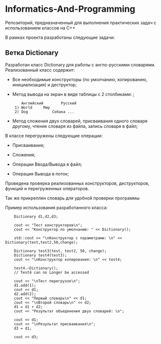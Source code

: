 # Informatics-And-Programming
Репозиторий, предназначенный для выполнения практических задач с использованием классов на C++

В рамках проекта разработаны следующие задачи:

## Ветка Dictionary
Разработан класс Dictionary для работы с англо-русскими словарями. Реализованный класс содержит:

- Все необходимые конструкторы (по умолчанию, копированию, инициализация) и деструктор;

- Метод вывода на экран в виде таблицы с 2 столбиками: ;
  ```
      Английский		Русский
   1) World		Мир
   2) Dog			Собака ...
  ```

- Метод сложения двух словарей, присваивания одного словаря другому, чтение словаря из файла, запись словаря в файл;

В классе перегружены следующие операции:

- Присваивание;

- Сложения;

- Операции Ввода/Вывода в файл;

- Операция Вывода в поток;

Проведена проверка реализованных конструкторов, деструкторов, функций и перегруженных операторов.

Так же прикреплен словарь для удобной проверки программы

Пример использования разработанного класса:
```
	Dictionary d1,d2,d3;

	cout << "Тест конструкторов\n";
	cout << "Конструктор по умолчанию: " << Dictionary();
	
	std::cout << "\nКонструктор с параметрами: \n" << Dictionary(test,test2,50,change);
	
	Dictionary test3(test, test2, 50, change);
	Dictionary test4(test3);
	cout << "\nКонструктор копирования: \n" << test4;
	
	test4.~Dictionary();
	// Test4 can no Longer be accessed

	cout << "\nТест перегрузок\n";
	d1.add(1);
	cout << d1;
	d2.add(2);
	cout << "Первый словарь\n" << d1;
	cout << "\nВторой словарь\n" << d2;
	d1 = d1 + d2;
	cout << "Результат объеденения двух словарей: \n";
	
	cout << d1;
	cout << "\nРезультат присваивания\n";
	d3 = d1;

	cout << d3;
```
